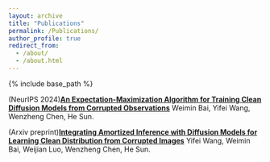 ```yaml
---
layout: archive
title: "Publications"
permalink: /Publications/
author_profile: true
redirect_from: 
  - /about/
  - /about.html
---
```


{% include base_path %}

(NeurIPS 2024)[**An Expectation-Maximization Algorithm for Training Clean Diffusion Models from Corrupted Observations**](https://arxiv.org/abs/2407.01014)
Weimin Bai, Yifei Wang, Wenzheng Chen, He Sun.

(Arxiv preprint)[**Integrating Amortized Inference with Diffusion Models for Learning Clean Distribution from Corrupted Images**](https://arxiv.org/abs/2407.11162)
Yifei Wang, Weimin Bai, Weijian Luo, Wenzheng Chen, He Sun.

